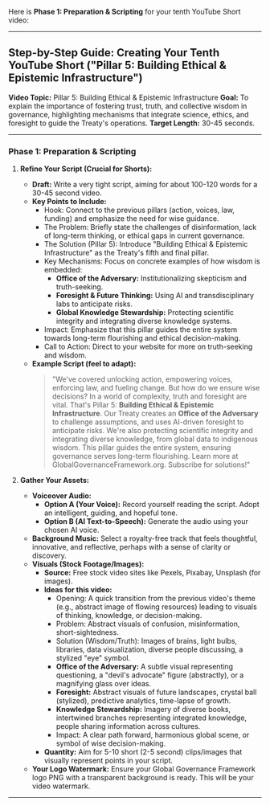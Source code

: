 Here is **Phase 1: Preparation & Scripting** for your tenth YouTube Short video:

---

## Step-by-Step Guide: Creating Your Tenth YouTube Short ("Pillar 5: Building Ethical & Epistemic Infrastructure")

**Video Topic:** Pillar 5: Building Ethical & Epistemic Infrastructure
**Goal:** To explain the importance of fostering trust, truth, and collective wisdom in governance, highlighting mechanisms that integrate science, ethics, and foresight to guide the Treaty's operations.
**Target Length:** 30-45 seconds.

---

### **Phase 1: Preparation & Scripting**

1.  **Refine Your Script (Crucial for Shorts):**
    * **Draft:** Write a very tight script, aiming for about 100-120 words for a 30-45 second video.
    * **Key Points to Include:**
        * Hook: Connect to the previous pillars (action, voices, law, funding) and emphasize the need for wise guidance.
        * The Problem: Briefly state the challenges of disinformation, lack of long-term thinking, or ethical gaps in current governance.
        * The Solution (Pillar 5): Introduce "Building Ethical & Epistemic Infrastructure" as the Treaty's fifth and final pillar.
        * Key Mechanisms: Focus on concrete examples of how wisdom is embedded:
            * **Office of the Adversary:** Institutionalizing skepticism and truth-seeking.
            * **Foresight & Future Thinking:** Using AI and transdisciplinary labs to anticipate risks.
            * **Global Knowledge Stewardship:** Protecting scientific integrity and integrating diverse knowledge systems.
        * Impact: Emphasize that this pillar guides the entire system towards long-term flourishing and ethical decision-making.
        * Call to Action: Direct to your website for more on truth-seeking and wisdom.
    * **Example Script (feel to adapt):**
        >   "We've covered unlocking action, empowering voices, enforcing law, and fueling change. But how do we ensure wise decisions?
        >   In a world of complexity, truth and foresight are vital. That's Pillar 5: **Building Ethical & Epistemic Infrastructure**.
        >   Our Treaty creates an **Office of the Adversary** to challenge assumptions, and uses AI-driven foresight to anticipate risks.
        >   We're also protecting scientific integrity and integrating diverse knowledge, from global data to indigenous wisdom.
        >   This pillar guides the entire system, ensuring governance serves long-term flourishing. Learn more at GlobalGovernanceFramework.org. Subscribe for solutions!"

2.  **Gather Your Assets:**
    * **Voiceover Audio:**
        * **Option A (Your Voice):** Record yourself reading the script. Adopt an intelligent, guiding, and hopeful tone.
        * **Option B (AI Text-to-Speech):** Generate the audio using your chosen AI voice.
    * **Background Music:** Select a royalty-free track that feels thoughtful, innovative, and reflective, perhaps with a sense of clarity or discovery.
    * **Visuals (Stock Footage/Images):**
        * **Source:** Free stock video sites like Pexels, Pixabay, Unsplash (for images).
        * **Ideas for this video:**
            * Opening: A quick transition from the previous video's theme (e.g., abstract image of flowing resources) leading to visuals of thinking, knowledge, or decision-making.
            * Problem: Abstract visuals of confusion, misinformation, short-sightedness.
            * Solution (Wisdom/Truth): Images of brains, light bulbs, libraries, data visualization, diverse people discussing, a stylized "eye" symbol.
            * **Office of the Adversary:** A subtle visual representing questioning, a "devil's advocate" figure (abstractly), or a magnifying glass over ideas.
            * **Foresight:** Abstract visuals of future landscapes, crystal ball (stylized), predictive analytics, time-lapse of growth.
            * **Knowledge Stewardship:** Imagery of diverse books, intertwined branches representing integrated knowledge, people sharing information across cultures.
            * Impact: A clear path forward, harmonious global scene, or symbol of wise decision-making.
        * **Quantity:** Aim for 5-10 short (2-5 second) clips/images that visually represent points in your script.
    * **Your Logo Watermark:** Ensure your Global Governance Framework logo PNG with a transparent background is ready. This will be your video watermark.

---
